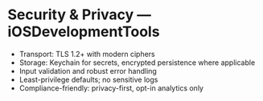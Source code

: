 # Security & Privacy — iOSDevelopmentTools

- Transport: TLS 1.2+ with modern ciphers
- Storage: Keychain for secrets, encrypted persistence where applicable
- Input validation and robust error handling
- Least-privilege defaults; no sensitive logs
- Compliance-friendly: privacy-first, opt-in analytics only
